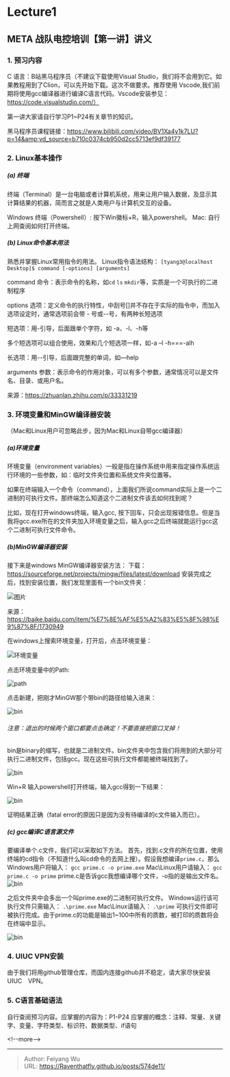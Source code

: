 # Lecture1

## META 战队电控培训【第一讲】讲义
### 1. 预习内容
C 语言：B站黑马程序员（不建议下载使用Visual Studio，我们将不会用到它。如果教程用到了Clion，可以先开始下载。这次不做要求。推荐使用 Vscode,我们前期将使用gcc编译器进行编译C语言代码。Vscode安装参见：https://code.visualstudio.com/）

第一讲大家请自行学习P1~P24有关章节的知识。

黑马程序员课程链接：https://www.bilibili.com/video/BV1Xa4y1k7LU?p=14&amp;vd_source=b710c0374cb950d2cc5713ef9df39177
### 2. Linux基本操作

##### (a) 终端
终端（Terminal）是一台电脑或者计算机系统，用来让用户输入数据，及显示其计算结果的机器，简而言之就是人类用户与计算机交互的设备。

Windows 终端（Powershell）: 按下Win徽标&#43;R，输入powershell。
Mac: 自行上网查阅如何打开终端。

##### (b) Linux命令基本用法
熟悉并掌握Linux常用指令的用法。
Linux指令语法结构：
`[tyang3@localhost Desktop]$ command [-options] [arguments]`

command 命令：表示命令的名称，如`cd` `ls` `mkdir`等，实质是一个可执行的二进制程序

options 选项：定义命令的执行特性，中刮号[]并不存在于实际的指令中，而加入选项设定时，通常选项前会带 - 号或--号，有两种长短选项

短选项：用-引导，后面跟单个字符，如 -a、-l、-h等

多个短选项可以组合使用，效果和几个短选项一样，如-a –l -h===-alh

长选项：用--引导，后面跟完整的单词，如—help

arguments 参数：表示命令的作用对象，可以有多个参数，通常情况可以是文件名、目录、或用户名。

来源：https://zhuanlan.zhihu.com/p/33331219

### 3. 环境变量和MinGW编译器安装
（Mac和Linux用户可忽略此步，因为Mac和Linux自带gcc编译器）

##### (a)环境变量
环境变量（environment variables）一般是指在操作系统中用来指定操作系统运行环境的一些参数，如：临时文件夹位置和系统文件夹位置等。

如果在终端输入一个命令（command），上面我们所说command实际上是一个二进制的可执行文件。那终端怎么知道这个二进制文件该去如何找到呢？

比如，现在打开windows终端，输入gcc, 按下回车，只会出现报错信息。但是当我将gcc.exe所在的文件夹加入环境变量之后，输入gcc之后终端就能运行gcc这个二进制可执行文件命令。

##### (b)MinGW编译器安装
接下来是windows MinGW编译器安装方法：
下载：https://sourceforge.net/projects/mingw/files/latest/download
安装完成之后，找到安装位置，我们发现里面有一个bin文件夹：

![图片](/figures/bin.png)

来源：https://baike.baidu.com/item/%E7%8E%AF%E5%A2%83%E5%8F%98%E9%87%8F/1730949

在windows上搜索环境变量，打开后，点击环境变量：

![环境变量](/figures/环境变量.png)

点击环境变量中的Path:

![path](/figures/path.png)

点击新建，把刚才MinGW那个带bin的路径给输入进来：

![bin](/figures/bin2.png)

###### 注意：退出的时候两个窗口都要点击确定！不要直接把窗口叉掉！

bin是binary的缩写，也就是二进制文件。bin文件夹中包含我们将用到的大部分可执行二进制文件，包括gcc。现在这些可执行文件都能被终端找到了。

![bin](/figures/bin3.png)

Win&#43;R 输入powershell打开终端，输入gcc得到一下结果：

![bin](/figures/gcc-out.png)

证明结果正确（fatal error的原因只是因为没有待编译的c文件输入而已）。

##### (c) gcc编译C语言源文件
要编译单个.c文件，我们可以采取如下方法。
首先，找到.c文件的所在位置，使用终端的cd指令（不知道什么叫cd命令的去网上搜）。假设我想编译`prime.c`，那么Windows用户将输入：
`gcc prime.c -o prime.exe`
Mac\Linux用户请输入：
`gcc prime.c -o prime`
prime.c是告诉gcc我想编译哪个文件，-o指的是输出文件名。
![bin](/figures/teach1.png)

之后文件夹中会多出一个叫prime.exe的二进制可执行文件。
Windows运行该可执行文件只需输入：
`.\prime.exe`
Mac\Linux请输入：
`.\prime`
可执行文件即可被执行完成。由于prime.c的功能是输出1~100中所有的质数，被打印的质数将会在终端中显示。

![bin](/figures/prime.png)

### 4.  UIUC VPN安装
由于我们将用github管理仓库，而国内连接github并不稳定，请大家尽快安装UIUC　VPN。

### 5. C语言基础语法
自行查阅预习内容。应掌握的内容为：P1-P24
应掌握的概念：注释、常量、关键字、变量、字符类型、标识符、数据类型、if语句

&lt;!--more--&gt;


---

> Author: Feiyang Wu  
> URL: https://Raventhatfly.github.io/posts/574de11/  

